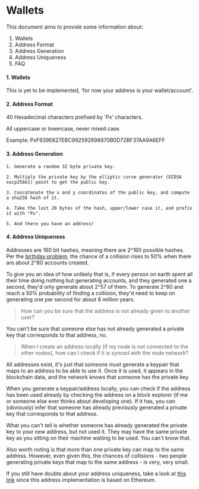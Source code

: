 Wallets
=====================================

This document aims to provide some information about:
1. Wallets 
2. Address Format
3. Address Generation
4. Address Uniqueness
5. FAQ

#### 1. Wallets

This is yet to be implemented, 'for now your address is your wallet/account'.

#### 2. Address Format

40 Hexadecimal characters prefixed by 'Px' characters.

All uppercase or lowercase, never mixed case.

Example: PxF639E627EBC992592698870B0D72BF37AA9A6EFF

#### 3. Address Generation

    1. Generate a random 32 byte private key.
    
    2. Multiply the private key by the elliptic curve generator (ECDSA secp256k1) point to get the public key.
    
    3. Concatenate the x and y coordinates of the public key, and compute a sha256 hash of it.
    
    4. Take the last 20 bytes of the hash, upper/lower case it, and prefix it with "Px".
    
    5. And there you have an address!

#### 4. Address Uniqueness

Addresses are 160 bit hashes, meaning there are 2^160 possible hashes. 
Per the [birthday problem](https://en.wikipedia.org/wiki/Birthday_problem), the chance of a collision rises to 50% when there are about 2^80 accounts created.

To give you an idea of how unlikely that is, if every person on earth spent all their time doing nothing but 
generating accounts, and they generated one a second, they'd only generate about 2^57 of them. 
To generate 2^80 and reach a 50% probability of finding a collision, they'd need to keep on generating one 
per second for about 8 million years.

> How can you be sure that the address is not already given to another user?

You can't be sure that someone else has not already generated a private key that corresponds to that address, no.

> When I create an address locally (if my node is not connected to the other nodes), how can I check if it is synced with the node network?

All addresses exist, it's just that someone must generate a keypair that maps to an address to be able to use it.
Once it is used, it appears in the blockchain data, and the network knows that someone has the private key.

When you generate a keypair/address locally, you can check if the address has been used already by checking the address on a block explorer 
(if me or someone else ever thinks about developing one). 
If it has, you can (obviously) infer that someone has already previously generated a private key that corresponds to that address.

What you can't tell is whether someone has already generated the private key to your new address, but not used it.
They may have the same private key as you sitting on their machine waiting to be used. You can't know that.

Also worth noting is that more than one private key can map to the same address. 
However, even given this, the chances of collisions - 
two people generating private keys that map to the same address - is very, very small.

If you still have doubts about your address uniqueness, take a look at
[this link](https://ethereum.stackexchange.com/questions/10055/is-each-ethereum-address-shared-by-theoretically-2-96-private-keys)
since this address implementation is based on Ethereum.



